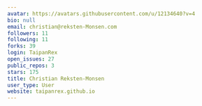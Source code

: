 ```yaml
---
avatar: https://avatars.githubusercontent.com/u/12134640?v=4
bio: null
email: christian@reksten-Monsen.com
followers: 11
following: 11
forks: 39
login: TaipanRex
open_issues: 27
public_repos: 3
stars: 175
title: Christian Reksten-Monsen
user_type: User
website: taipanrex.github.io
---
```

